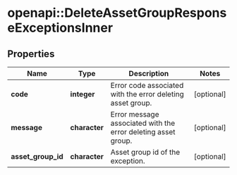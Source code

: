 # openapi::DeleteAssetGroupResponseExceptionsInner


## Properties
Name | Type | Description | Notes
------------ | ------------- | ------------- | -------------
**code** | **integer** | Error code associated with the error deleting asset group. | [optional] 
**message** | **character** | Error message associated with the error deleting asset group. | [optional] 
**asset_group_id** | **character** | Asset group id of the exception. | [optional] 


